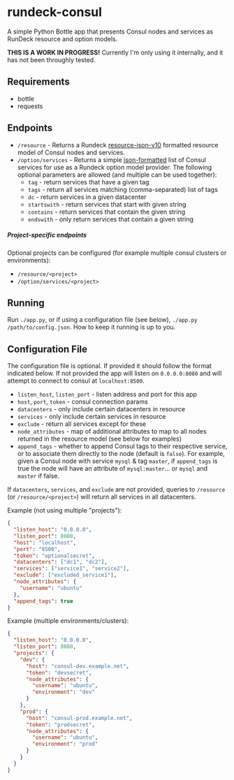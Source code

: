 # rundeck-consul

A simple Python Bottle app that presents Consul nodes and services as RunDeck
resource and option models.

**THIS IS A WORK IN PROGRESS!**
Currently I'm only using it internally, and it has not been throughly tested.

## Requirements
* bottle
* requests

## Endpoints
* `/resource` - Returns a Rundeck [resource-json-v10][1] formatted resource
  model of Consul nodes and services.
* `/option/services` - Returns a simple [json-formatted][2] list of Consul services
  for use as a Rundeck option model provider. The following optional parameters are
  allowed (and multiple can be used together):
  * `tag` - return services that have a given tag
  * `tags` - return all services matching (comma-separated) list of tags
  * `dc` - return services in a given datacenter
  * `startswith` - return services that start with given string
  * `contains` - return services that contain the given string
  * `endswith` - only return services that contain a given string

##### Project-specific endpoints
Optional projects can be configured (for example multiple consul clusters
or environments):
* `/resource/<project>`
* `/option/services/<project>`

## Running
Run `./app.py`, or if using a configuration file (see below),
`./app.py /path/to/config.json`. How to keep it running is up to you.

## Configuration File
The configuration file is optional. If provided it should follow the format
indicated below. If not provided the app will listen on `0.0.0.0:8080` and
will attempt to connect to consul at `localhost:8500`.

* `listen_host`, `listen_port` - listen address and port for this app
* `host`, `port`, `token` - consul connection params
* `datacenters` - only include certain datacenters in resource
* `services` - only include certain services in resource
* `exclude` - return all services except for these
* `node_attributes` - map of additional attributes to map to all nodes returned
  in the resource model (see below for examples)
* `append_tags` - whether to append Consul tags to their respective service,
  or to associate them directly to the node (default is `false`).  For example,
  given a Consul node with service `mysql` & tag `master`, if `append_tags` is
  true the node will have an attribute of `mysql:master`... or `mysql` and `master` if false.

If `datacenters`, `services`, and `exclude` are not provided, queries to
`/resource` (or `/resource/<project>`) will return all services in all datacenters.

Example (not using multiple "projects"):
```json
{
  "listen_host": "0.0.0.0",
  "listen_port": 8080,
  "host": "localhost",
  "port": "8500",
  "token": "optionalsecret",
  "datacenters": ["dc1", "dc2"],
  "services": ["service1", "service2"],
  "exclude": ["excluded_service1"],
  "node_attributes": {
    "username": "ubuntu"
  },
  "append_tags": true
}
```

Example (multiple environments/clusters):
```json
{
  "listen_host": "0.0.0.0",
  "listen_port": 8080,
  "projects": {
    "dev": {
      "host": "consul-dev.example.net",
      "token": "devsecret",
      "node_attributes": {
        "username": "ubuntu",
        "environment": "dev"
      }
    },
    "prod": {
      "host": "consul-prod.example.net",
      "token": "prodsecret",
      "node_attributes": {
        "username": "ubuntu",
        "environment": "prod"
      }
    }
  }
}
```

[1]: http://rundeck.org/docs/man5/resource-json.html
[2]: http://rundeck.org/docs/manual/jobs.html#json-format
